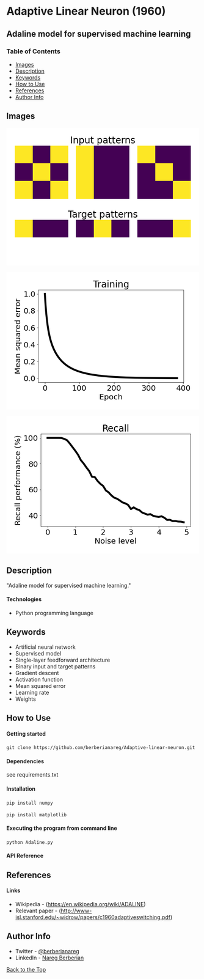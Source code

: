 # Adaptive Linear Neuron (1960)

## Adaline model for supervised machine learning

### Table of Contents

- [Images](#images)
- [Description](#description)
- [Keywords](#keywords)
- [How to Use](#how-to-use)
- [References](#references)
- [Author Info](#author-info)

## Images

![](images/figure_1.png)

![](images/figure_2.png)

![](images/figure_3.png)

## Description

"Adaline model for supervised machine learning."

#### Technologies

- Python programming language

## Keywords

 - Artificial neural network
 - Supervised model
 - Single-layer feedforward architecture
 - Binary input and target patterns
 - Gradient descent 
 - Activation function
 - Mean squared error
 - Learning rate
 - Weights

## How to Use

#### Getting started

`git clone https://github.com/berberianareg/Adaptive-linear-neuron.git`

#### Dependencies

see requirements.txt

#### Installation

`pip install numpy`

`pip install matplotlib`

#### Executing the program from command line

`python Adaline.py`

#### API Reference

## References

#### Links

- Wikipedia - (https://en.wikipedia.org/wiki/ADALINE)
- Relevant paper - (http://www-isl.stanford.edu/~widrow/papers/c1960adaptiveswitching.pdf)

## Author Info

- Twitter - [@berberianareg](https://twitter.com/BerberianNareg)
- LinkedIn - [Nareg Berberian](https://www.linkedin.com/in/nareg-berberian-phd-ab6759b9/)

[Back to the Top](#adaptive-linear-neuron-1960)
